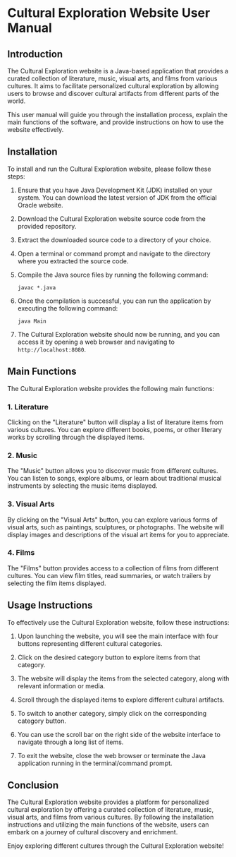 # Cultural Exploration Website User Manual

## Introduction

The Cultural Exploration website is a Java-based application that provides a curated collection of literature, music, visual arts, and films from various cultures. It aims to facilitate personalized cultural exploration by allowing users to browse and discover cultural artifacts from different parts of the world.

This user manual will guide you through the installation process, explain the main functions of the software, and provide instructions on how to use the website effectively.

## Installation

To install and run the Cultural Exploration website, please follow these steps:

1. Ensure that you have Java Development Kit (JDK) installed on your system. You can download the latest version of JDK from the official Oracle website.

2. Download the Cultural Exploration website source code from the provided repository.

3. Extract the downloaded source code to a directory of your choice.

4. Open a terminal or command prompt and navigate to the directory where you extracted the source code.

5. Compile the Java source files by running the following command:

   ```
   javac *.java
   ```

6. Once the compilation is successful, you can run the application by executing the following command:

   ```
   java Main
   ```

7. The Cultural Exploration website should now be running, and you can access it by opening a web browser and navigating to `http://localhost:8080`.

## Main Functions

The Cultural Exploration website provides the following main functions:

### 1. Literature

Clicking on the "Literature" button will display a list of literature items from various cultures. You can explore different books, poems, or other literary works by scrolling through the displayed items.

### 2. Music

The "Music" button allows you to discover music from different cultures. You can listen to songs, explore albums, or learn about traditional musical instruments by selecting the music items displayed.

### 3. Visual Arts

By clicking on the "Visual Arts" button, you can explore various forms of visual arts, such as paintings, sculptures, or photographs. The website will display images and descriptions of the visual art items for you to appreciate.

### 4. Films

The "Films" button provides access to a collection of films from different cultures. You can view film titles, read summaries, or watch trailers by selecting the film items displayed.

## Usage Instructions

To effectively use the Cultural Exploration website, follow these instructions:

1. Upon launching the website, you will see the main interface with four buttons representing different cultural categories.

2. Click on the desired category button to explore items from that category.

3. The website will display the items from the selected category, along with relevant information or media.

4. Scroll through the displayed items to explore different cultural artifacts.

5. To switch to another category, simply click on the corresponding category button.

6. You can use the scroll bar on the right side of the website interface to navigate through a long list of items.

7. To exit the website, close the web browser or terminate the Java application running in the terminal/command prompt.

## Conclusion

The Cultural Exploration website provides a platform for personalized cultural exploration by offering a curated collection of literature, music, visual arts, and films from various cultures. By following the installation instructions and utilizing the main functions of the website, users can embark on a journey of cultural discovery and enrichment.

Enjoy exploring different cultures through the Cultural Exploration website!